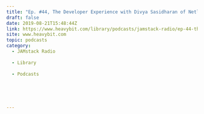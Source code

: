 ```yaml
---
title: "Ep. #44, The Developer Experience with Divya Sasidharan of Netlify"
draft: false
date: 2019-08-21T15:48:44Z
link: https://www.heavybit.com/library/podcasts/jamstack-radio/ep-44-the-developer-experience-with-divya-sasidharan-of-netlify/?utm_medium=RSS&utm_source=hune
site: www.heavybit.com
topic: podcasts
category:
  - JAMstack Radio
  
  - Library
  
  - Podcasts
  
  
 
  

---
```

